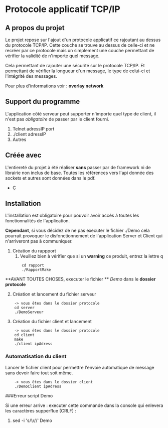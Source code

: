 # Protocole applicatif TCP/IP

## A propos du projet

Le projet repose sur l'ajout d'un protocole applicatif ce rajoutant au dessus du protocole TCP/IP.
Cette couche se trouve au dessus de celle-ci et ne recréer par ce protocole mais un simplement une couche permettant de vérifier la validité de n'importe quel message.

Cela permettant de rajouter une sécurité sur le protocole TCP/IP. Et permettant de vérifier la longueur d'un message, le type de celui-ci et l'intégrité des messages.

Pour plus d'informations voir : **overlay network**

## Support du programme

L'application côté serveur peut supporter n'importe quel type de client, il n'est pas _obligatoire_ de passer par le client fourni.


1. Telnet adressIP port
2. ./client adressIP
3. Autres

## Créée avec 

L'entiereté du projet à été réaliser **sans** passer par de framework ni de librairie non inclus de base. Toutes les références vers l'api donnée des sockets et autres sont données dans le pdf.

* C

## Installation

L'installation est obligatoire pour pouvoir avoir accès à toutes les fonctionnalités de l'application.

**Cependant**, si vous décidez de ne pas executer le fichier ./Demo cela pourrait provoquer le disfonctionnement de l'application Server et Client qui n'arriveront pas à communiquer.

1. Création du rappport
    1. Veuillez bien à vérifier que si un **warning** ce produit, entrez la lettre q
    ```
        cd rapport
        ./RapportMake
    ```

**AVANT TOUTES CHOSES, executer le fichier ** _Demo_ dans le **dossier protocole**

2. Création et lancement du fichier serveur

```
    -> vous êtes dans le dossier protocole
    cd server
    ./DemoServeur
```

3. Création du fichier client et lancement
```
    -> vous êtes dans le dossier protocole
    cd client
    make
    ./client ipAdress
```



### Automatisation du client

Lancer le fichier client pour permettre l'envoie automatique de message sans devoir faire tout soit même.

```
    -> vous êtes dans le dossier client
    ./DemoClient ipAdress
```
###Erreur script Demo

Si une erreur arrive : executer cette commande dans la console qui enlevera les caractères supperflue (CRLF) :

1. sed -i 's/\r//' Demo

